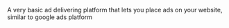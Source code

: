A very basic ad delivering platform that lets you place ads on your website, similar to google ads platform
